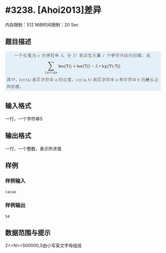 # #3238. [Ahoi2013]差异

内存限制：512 MiB时间限制：20 Sec

## 题目描述

![](upload/201306/1(4).jpg)

## 输入格式

一行，一个字符串S

## 输出格式

 

一行，一个整数，表示所求值

## 样例

### 样例输入

    
    cacao
    

### 样例输出

    
    
    54
    
    
    

## 数据范围与提示


2<=N<=500000,S由小写英文字母组成
